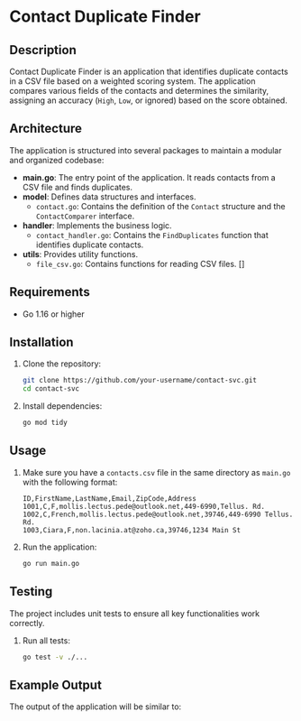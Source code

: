 # Contact Duplicate Finder

## Description

Contact Duplicate Finder is an application that identifies duplicate contacts in a CSV file based on a weighted scoring system. The application compares various fields of the contacts and determines the similarity, assigning an accuracy (`High`, `Low`, or ignored) based on the score obtained.

## Architecture

The application is structured into several packages to maintain a modular and organized codebase:

- **main.go**: The entry point of the application. It reads contacts from a CSV file and finds duplicates.
- **model**: Defines data structures and interfaces.
    - `contact.go`: Contains the definition of the `Contact` structure and the `ContactComparer` interface.
- **handler**: Implements the business logic.
    - `contact_handler.go`: Contains the `FindDuplicates` function that identifies duplicate contacts.
- **utils**: Provides utility functions.
    - `file_csv.go`: Contains functions for reading CSV files.
[]
## Requirements

- Go 1.16 or higher

## Installation

1. Clone the repository:
    ```sh
    git clone https://github.com/your-username/contact-svc.git
    cd contact-svc
    ```

2. Install dependencies:
    ```sh
    go mod tidy
    ```

## Usage

1. Make sure you have a `contacts.csv` file in the same directory as `main.go` with the following format:
    ```csv
    ID,FirstName,LastName,Email,ZipCode,Address
    1001,C,F,mollis.lectus.pede@outlook.net,449-6990,Tellus. Rd.
    1002,C,French,mollis.lectus.pede@outlook.net,39746,449-6990 Tellus. Rd.
    1003,Ciara,F,non.lacinia.at@zoho.ca,39746,1234 Main St
    ```

2. Run the application:
    ```sh
    go run main.go
    ```

## Testing

The project includes unit tests to ensure all key functionalities work correctly.

1. Run all tests:
    ```sh
    go test -v ./...
    ```

## Example Output

The output of the application will be similar to:
